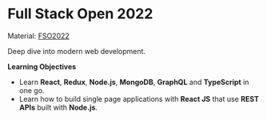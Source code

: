 # Full Stack Open 2022

Material: [FSO2022](https://fullstackopen.com/en/)

Deep dive into modern web development.

**Learning Objectives**

- Learn **React**, **Redux**, **Node.js**, **MongoDB**, **GraphQL** and **TypeScript** in one go.
- Learn how  to build single page applications with **React JS** that use **REST APIs** built with **Node.js**.
